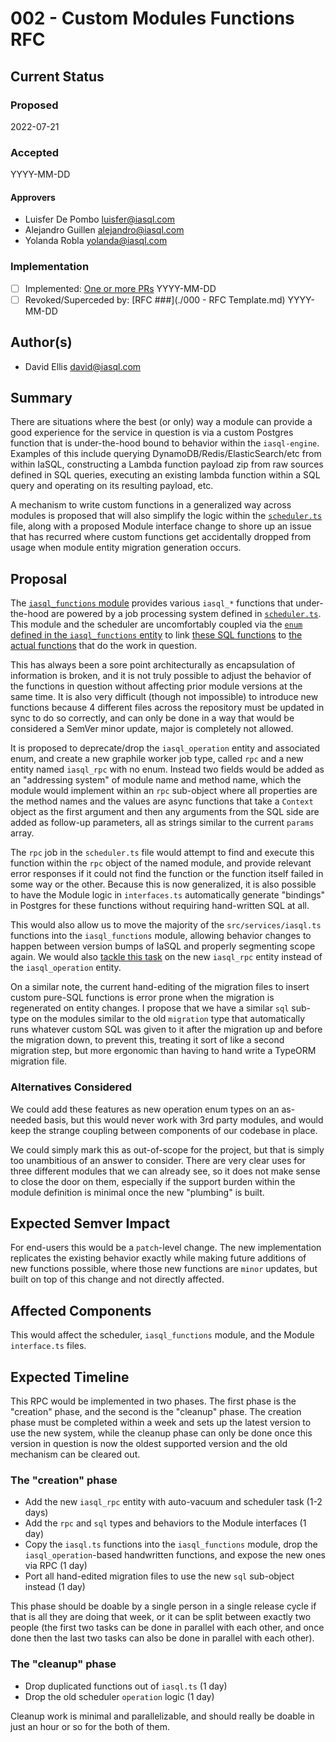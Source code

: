 # 002 - Custom Modules Functions RFC

## Current Status

### Proposed

2022-07-21

### Accepted

YYYY-MM-DD

#### Approvers

- Luisfer De Pombo <luisfer@iasql.com>
- Alejandro Guillen <alejandro@iasql.com>
- Yolanda Robla <yolanda@iasql.com>

### Implementation

- [ ] Implemented: [One or more PRs](https://github.com/iasql/iasql-engine/some-pr-link-here) YYYY-MM-DD
- [ ] Revoked/Superceded by: [RFC ###](./000 - RFC Template.md) YYYY-MM-DD

## Author(s)

- David Ellis <david@iasql.com>

## Summary

There are situations where the best (or only) way a module can provide a good experience for the service in question is via a custom Postgres function that is under-the-hood bound to behavior within the `iasql-engine`. Examples of this include querying DynamoDB/Redis/ElasticSearch/etc from within IaSQL, constructing a Lambda function payload zip from raw sources defined in SQL queries, executing an existing lambda function within a SQL query and operating on its resulting payload, etc.

A mechanism to write custom functions in a generalized way across modules is proposed that will also simplify the logic within the [`scheduler.ts`](../src/services/scheduler.ts) file, along with a proposed Module interface change to shore up an issue that has recurred where custom functions get accidentally dropped from usage when module entity migration generation occurs.

## Proposal

The [`iasql_functions` module](../src/modules/0.0.14/iasql_functions) provides various `iasql_*` functions that under-the-hood are powered by a job processing system defined in [`scheduler.ts`](../src/services/scheduler.ts). This module and the scheduler are uncomfortably coupled via the [`enum` defined in the `iasql_functions` entity](../src/modules/0.0.14/iasql_functions/entity/index.ts) to link [these SQL functions](../src/modules/0.0.14/iasql_functions/sql/create_fns.sql) to [the actual functions](../src/services/iasql.ts) that do the work in question.

This has always been a sore point architecturally as encapsulation of information is broken, and it is not truly possible to adjust the behavior of the functions in question without affecting prior module versions at the same time. It is also very difficult (though not impossible) to introduce new functions because 4 different files across the repository must be updated in sync to do so correctly, and can only be done in a way that would be considered a SemVer minor update, major is completely not allowed.

It is proposed to deprecate/drop the `iasql_operation` entity and associated enum, and create a new graphile worker job type, called `rpc` and a new entity named `iasql_rpc` with no enum. Instead two fields would be added as an "addressing system" of module name and method name, which the module would implement within an `rpc` sub-object where all properties are the method names and the values are async functions that take a `Context` object as the first argument and then any arguments from the SQL side are added as follow-up parameters, all as strings similar to the current `params` array.

The `rpc` job in the `scheduler.ts` file would attempt to find and execute this function within the `rpc` object of the named module, and provide relevant error responses if it could not find the function or the function itself failed in some way or the other. Because this is now generalized, it is also possible to have the Module logic in `interfaces.ts` automatically generate "bindings" in Postgres for these functions without requiring hand-written SQL at all.

This would also allow us to move the majority of the `src/services/iasql.ts` functions into the `iasql_functions` module, allowing behavior changes to happen between version bumps of IaSQL and properly segmenting scope again. We would also [tackle this task](https://github.com/iasql/iasql-engine/issues/1016) on the new `iasql_rpc` entity instead of the `iasql_operation` entity.

On a similar note, the current hand-editing of the migration files to insert custom pure-SQL functions is error prone when the migration is regenerated on entity changes. I propose that we have a similar `sql` sub-type on the modules similar to the old `migration` type that automatically runs whatever custom SQL was given to it after the migration up and before the migration down, to prevent this, treating it sort of like a second migration step, but more ergonomic than having to hand write a TypeORM migration file.

### Alternatives Considered

We could add these features as new operation enum types on an as-needed basis, but this would never work with 3rd party modules, and would keep the strange coupling between components of our codebase in place.

We could simply mark this as out-of-scope for the project, but that is simply too unambitious of an answer to consider. There are very clear uses for three different modules that we can already see, so it does not make sense to close the door on them, especially if the support burden within the module definition is minimal once the new "plumbing" is built.

## Expected Semver Impact

For end-users this would be a `patch`-level change. The new implementation replicates the existing behavior exactly while making future additions of new functions possible, where those new functions are `minor` updates, but built on top of this change and not directly affected.

## Affected Components

This would affect the scheduler, `iasql_functions` module, and the Module `interface.ts` files.

## Expected Timeline

This RPC would be implemented in two phases. The first phase is the "creation" phase, and the second is the "cleanup" phase. The creation phase must be completed within a week and sets up the latest version to use the new system, while the cleanup phase can only be done once this version in question is now the oldest supported version and the old mechanism can be cleared out.

### The "creation" phase

- Add the new `iasql_rpc` entity with auto-vacuum and scheduler task (1-2 days)
- Add the `rpc` and `sql` types and behaviors to the Module interfaces (1 day)
- Copy the `iasql.ts` functions into the `iasql_functions` module, drop the `iasql_operation`-based handwritten functions, and expose the new ones via RPC (1 day)
- Port all hand-edited migration files to use the new `sql` sub-object instead (1 day)

This phase should be doable by a single person in a single release cycle if that is all they are doing that week, or it can be split between exactly two people (the first two tasks can be done in parallel with each other, and once done then the last two tasks can also be done in parallel with each other).

### The "cleanup" phase

- Drop duplicated functions out of `iasql.ts` (1 day)
- Drop the old scheduler `operation` logic (1 day)

Cleanup work is minimal and parallelizable, and should really be doable in just an hour or so for the both of them.
